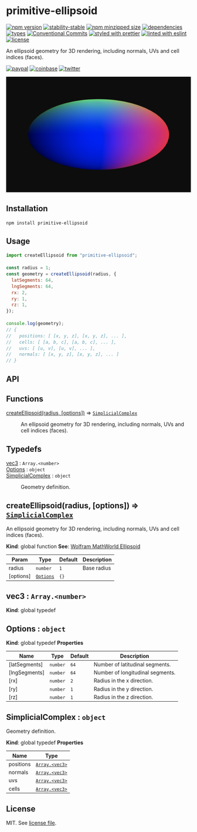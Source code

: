 # primitive-ellipsoid

[![npm version](https://img.shields.io/npm/v/primitive-ellipsoid)](https://www.npmjs.com/package/primitive-ellipsoid)
[![stability-stable](https://img.shields.io/badge/stability-stable-green.svg)](https://www.npmjs.com/package/primitive-ellipsoid)
[![npm minzipped size](https://img.shields.io/bundlephobia/minzip/primitive-ellipsoid)](https://bundlephobia.com/package/primitive-ellipsoid)
[![dependencies](https://img.shields.io/librariesio/release/npm/primitive-ellipsoid)](https://github.com/dmnsgn/primitive-ellipsoid/blob/main/package.json)
[![types](https://img.shields.io/npm/types/primitive-ellipsoid)](https://github.com/microsoft/TypeScript)
[![Conventional Commits](https://img.shields.io/badge/Conventional%20Commits-1.0.0-fa6673.svg)](https://conventionalcommits.org)
[![styled with prettier](https://img.shields.io/badge/styled_with-Prettier-f8bc45.svg?logo=prettier)](https://github.com/prettier/prettier)
[![linted with eslint](https://img.shields.io/badge/linted_with-ES_Lint-4B32C3.svg?logo=eslint)](https://github.com/eslint/eslint)
[![license](https://img.shields.io/github/license/dmnsgn/primitive-ellipsoid)](https://github.com/dmnsgn/primitive-ellipsoid/blob/main/LICENSE.md)

An ellipsoid geometry for 3D rendering, including normals, UVs and cell indices (faces).

[![paypal](https://img.shields.io/badge/donate-paypal-informational?logo=paypal)](https://paypal.me/dmnsgn)
[![coinbase](https://img.shields.io/badge/donate-coinbase-informational?logo=coinbase)](https://commerce.coinbase.com/checkout/56cbdf28-e323-48d8-9c98-7019e72c97f3)
[![twitter](https://img.shields.io/twitter/follow/dmnsgn?style=social)](https://twitter.com/dmnsgn)

![](https://raw.githubusercontent.com/dmnsgn/primitive-ellipsoid/main/screenshot.gif)

## Installation

```bash
npm install primitive-ellipsoid
```

## Usage

```js
import createEllipsoid from "primitive-ellipsoid";

const radius = 1;
const geometry = createEllipsoid(radius, {
  latSegments: 64,
  lngSegments: 64,
  rx: 2,
  ry: 1,
  rz: 1,
});

console.log(geometry);
// {
//   positions: [ [x, y, z], [x, y, z], ... ],
//   cells: [ [a, b, c], [a, b, c], ... ],
//   uvs: [ [u, v], [u, v], ... ],
//   normals: [ [x, y, z], [x, y, z], ... ]
// }
```

## API

<!-- api-start -->

## Functions

<dl>
<dt><a href="#createEllipsoid">createEllipsoid(radius, [options])</a> ⇒ <code><a href="#SimplicialComplex">SimplicialComplex</a></code></dt>
<dd><p>An ellipsoid geometry for 3D rendering, including normals, UVs and cell indices (faces).</p>
</dd>
</dl>

## Typedefs

<dl>
<dt><a href="#vec3">vec3</a> : <code>Array.&lt;number&gt;</code></dt>
<dd></dd>
<dt><a href="#Options">Options</a> : <code>object</code></dt>
<dd></dd>
<dt><a href="#SimplicialComplex">SimplicialComplex</a> : <code>object</code></dt>
<dd><p>Geometry definition.</p>
</dd>
</dl>

<a name="createEllipsoid"></a>

## createEllipsoid(radius, [options]) ⇒ [<code>SimplicialComplex</code>](#SimplicialComplex)

An ellipsoid geometry for 3D rendering, including normals, UVs and cell indices (faces).

**Kind**: global function
**See**: [Wolfram MathWorld Ellipsoid](http://mathworld.wolfram.com/Ellipsoid.html)

| Param     | Type                             | Default         | Description |
| --------- | -------------------------------- | --------------- | ----------- |
| radius    | <code>number</code>              | <code>1</code>  | Base radius |
| [options] | [<code>Options</code>](#Options) | <code>{}</code> |             |

<a name="vec3"></a>

## vec3 : <code>Array.&lt;number&gt;</code>

**Kind**: global typedef
<a name="Options"></a>

## Options : <code>object</code>

**Kind**: global typedef
**Properties**

| Name          | Type                | Default         | Description                      |
| ------------- | ------------------- | --------------- | -------------------------------- |
| [latSegments] | <code>number</code> | <code>64</code> | Number of latitudinal segments.  |
| [lngSegments] | <code>number</code> | <code>64</code> | Number of longitudinal segments. |
| [rx]          | <code>number</code> | <code>2</code>  | Radius in the x direction.       |
| [ry]          | <code>number</code> | <code>1</code>  | Radius in the y direction.       |
| [rz]          | <code>number</code> | <code>1</code>  | Radius in the z direction.       |

<a name="SimplicialComplex"></a>

## SimplicialComplex : <code>object</code>

Geometry definition.

**Kind**: global typedef
**Properties**

| Name      | Type                                     |
| --------- | ---------------------------------------- |
| positions | [<code>Array.&lt;vec3&gt;</code>](#vec3) |
| normals   | [<code>Array.&lt;vec3&gt;</code>](#vec3) |
| uvs       | [<code>Array.&lt;vec3&gt;</code>](#vec3) |
| cells     | [<code>Array.&lt;vec3&gt;</code>](#vec3) |

<!-- api-end -->

## License

MIT. See [license file](https://github.com/dmnsgn/primitive-ellipsoid/blob/main/LICENSE.md).
